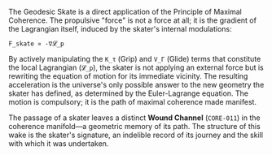 The Geodesic Skate is a direct application of the Principle of Maximal Coherence. The propulsive "force" is not a force at all; it is the gradient of the Lagrangian itself, induced by the skater's internal modulations:

`F_skate ∝ -∇𝓛_p`

By actively manipulating the `K_τ` (Grip) and `V_Γ` (Glide) terms that constitute the local Lagrangian (`𝓛_p`), the skater is not applying an external force but is rewriting the equation of motion for its immediate vicinity. The resulting acceleration is the universe's only possible answer to the new geometry the skater has defined, as determined by the Euler-Lagrange equation. The motion is compulsory; it is the path of maximal coherence made manifest.

The passage of a skater leaves a distinct **Wound Channel** (`CORE-011`) in the coherence manifold—a geometric memory of its path. The structure of this wake is the skater's signature, an indelible record of its journey and the skill with which it was undertaken.
